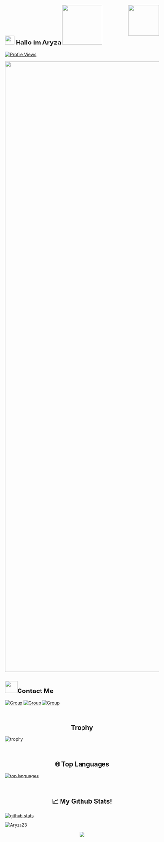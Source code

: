 
## <img src="https://raw.githubusercontent.com/MartinHeinz/MartinHeinz/master/wave.gif" width="30px"> Hallo im Aryza <img src="https://i.pinimg.com/originals/01/63/6c/01636c5434cd0462086620c60fdfec16.gif" width="130px">  <img align='right' src='https://user-images.githubusercontent.com/5713670/87202985-820dcb80-c2b6-11ea-9f56-7ec461c497c3.gif' width='100'>  
[![Profile Views](https://gpvc.arturio.dev/idzero23)](https://github.com/Aryza23) 
 

<p align="center"><a href="https://t.me/SatanicSociety"><img src="https://telegra.ph/file/378aae4c3cc5c066e49f6.jpg" width="2000"></a></p>



## <img height="40" src="https://raw.githubusercontent.com/innng/innng/master/assets/kyubey.gif"/>Contact Me

[![Group](https://img.shields.io/badge/dynamic/json?logo=telegram&label=%40SatanicSociety&labelColor=282c34&suffix=+members&color=2CA5E0&query=%24.data.totalSubs&url=https%3A%2F%2Fapi.spencerwoo.com%2Fsubstats%2F%3Fsource%3Dtelegram%26queryKey%3DSatanicSociety&longCache=true%22)](https://t.me/SatanicSociety)
[![Group](https://img.shields.io/badge/dynamic/json?logo=telegram&label=%40Idzeroid&labelColor=282c34&suffix=+members&color=2CA5E0&query=%24.data.totalSubs&url=https%3A%2F%2Fapi.spencerwoo.com%2Fsubstats%2F%3Fsource%3Dtelegram%26queryKey%3DIdzeroid&longCache=true%22)](https://t.me/idzeroid)
[![Group](https://img.shields.io/badge/dynamic/json?logo=telegram&label=%40AboutAryza&labelColor=282c34&suffix=+members&color=2CA5E0&query=%24.data.totalSubs&url=https%3A%2F%2Fapi.spencerwoo.com%2Fsubstats%2F%3Fsource%3Dtelegram%26queryKey%3DAboutAryza&longCache=true%22)](https://t.me/AboutAryza)
   
</p>
<br>
<h2 align="center">Trophy</h2>

![trophy](https://github-profile-trophy.vercel.app/?username=Aryza23&themeblack&no-bg=true&no-frame=false&column=3&")

</p>
<br>
<h2 align="center">🌐 Top Languages</h2>

[![top languages](https://github-readme-stats.vercel.app/api/top-langs/?username=Aryza23&show_icons=true&theme=radical&layout=compact)](https://github.com/Aryza23)

</p>
<br>
<h2 align="center">📈 My Github Stats! </h2>

[![github stats](https://github-readme-stats.vercel.app/api?username=Aryza23&show_icons=true&theme=radical)](https://github.com/Aryza23)
<p><img align="center" src="https://github-readme-streak-stats.herokuapp.com/?user=Aryza23" alt="Aryza23" /></p>
<p align="center"><a href="https://github.com/Aryza23"><img src="https://metrics.lecoq.io/Aryza23?template=classic&isocalendar=1&languages=1&introduction=1&achievements=1&lines=1&isocalendar.duration=half-year&languages.limit=8&languages.sections=most-used&languages.colors=github&languages.threshold=0%25&languages.indepth=false&languages.recent.load=300&languages.recent.days=14&introduction.title=true&achievements.threshold=C&achievements.secrets=true&achievements.limit=0&config.timezone=Asia%2FPontianak"></p> 
